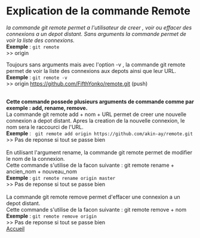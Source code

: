 # Explication de la commande Remote 

*la commande git remote permet a l'utilisateur  de creer , voir ou effacer des connexions a un depot distant.
Sans arguments la commande permet de voir la liste des connexions.* <br>
    **Exemple** : ``git remote`` <br>
            >> origin <br>

Toujours sans arguments mais avec l'option -v , la commande git remote permet de voir 
la liste des connexions aux depots ainsi que leur URL.<br>
    **Exemple** : ``git remote -v ``<br>
            >> origin  https://github.com/FifthYonko/remote.git (push)<br><br>

**Cette commande possede plusieurs arguments de commande comme par exemple : add, rename, remove.**<br>
La commande git remote add + nom + URL permet de  creer une nouvelle connexion a depot distant. Apres la creation de la nouvelle connexion, le nom sera le raccourci de l'URL.<br>
    **Exemple** :  `` git remote add origin https://github.com/akin-ay/remote.git``<br>
            >> Pas de reponse si tout se passe bien <br><br>
En utilisant l'argument rename, la commande git remote permet de modifier le nom de la connexion.<br>
Cette commande s'utilise de la facon suivante : git remote rename + ancien_nom + nouveau_nom <br>
    **Exemple** : ``git remote rename origin master`` <br>
            >> Pas de reponse si tout se passe bien <br><br>
La commande git remote remove permet d'effacer une connexion a un depot distant. <br>
Cette commande s'utilise de la facon suivante : git remote remove + nom<br>
    **Exemple** : ``git remote remove origin `` <br>
            >> Pas de reponse si tout se passe bien <br>
[Accueil](https://failyriece.github.io/DWWM19/)
